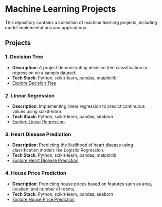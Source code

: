 # Machine Learning Projects

This repository contains a collection of machine learning projects, including model implementations and applications.

## Projects

### 1. Decision Tree
- **Description:** A project demonstrating decision tree classification or regression on a sample dataset.
- **Tech Stack:** Python, scikit-learn, pandas, matplotlib
- [Explore Decision Tree](./Machine_Learning/DecisionTreeClassifier.ipynb/)

### 2. Linear Regression
- **Description:** Implementing linear regression to predict continuous values using scikit-learn.
- **Tech Stack:** Python, scikit-learn, pandas, seaborn
- [Explore Linear Regression](./Machine_Learning/Linear_Regression.ipynb/)

### 3. Heart Disease Prediction
- **Description:** Predicting the likelihood of heart disease using classification models like Logistic Regression.
- **Tech Stack:** Python, scikit-learn, pandas, matplotlib
- [Explore Heart Disease Prediction](./Machine_Learning/heart_disease_prediction.ipynb/)

### 4. House Price Prediction
- **Description:** Predicting house prices based on features such as area, location, and number of rooms.
- **Tech Stack:** Python, scikit-learn, pandas, seaborn
- [Explore House Price Prediction](./Machine_Learning/house_price_prediction.ipynb/)
